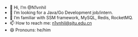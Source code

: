 - 👋 Hi, I’m @N1vnhil
- 👀 I’m looking for a Java/Go Development job/intern.
- 🌱 I’m familiar with SSM framework, MySQL, Redis, RocketMQ.
- 📫 How to reach me: n1vnhil@sjtu.edu.cn
- 😄 Pronouns: he/him

<!---
N1vnhil/N1vnhil is a ✨ special ✨ repository because its `README.md` (this file) appears on your GitHub profile.
You can click the Preview link to take a look at your changes.
--->
